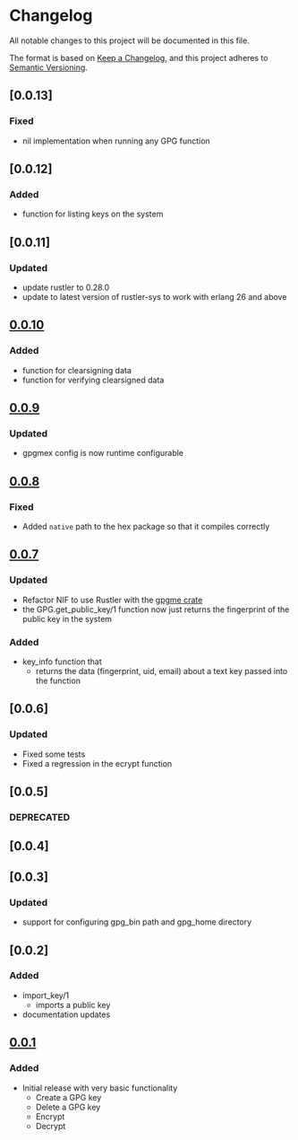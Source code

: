 # Changelog
All notable changes to this project will be documented in this file.

The format is based on [Keep a Changelog](https://keepachangelog.com/en/1.0.0/),
and this project adheres to [Semantic Versioning](https://semver.org/spec/v2.0.0.html).
## [0.0.13]
### Fixed
  - nil implementation when running any GPG function

## [0.0.12]
### Added
  - function for listing keys on the system

## [0.0.11]
### Updated
  - update rustler to 0.28.0
  - update to latest version of rustler-sys to work with erlang 26 and above

## [0.0.10]
### Added
  - function for clearsigning data
  - function for verifying clearsigned data

## [0.0.9]
### Updated
  - gpgmex config is now runtime configurable

## [0.0.8]
### Fixed
  - Added `native` path to the hex package so that it compiles correctly

## [0.0.7]
### Updated
  - Refactor NIF to use Rustler with the [gpgme crate](https://docs.rs/gpgme/latest/gpgme/index.html)
  - the GPG.get_public_key/1 function now just returns the fingerprint of the public key in the system

### Added
  - key_info function that
    - returns the data (fingerprint, uid, email) about a text key passed into the function

## [0.0.6]
### Updated
  - Fixed some tests
  - Fixed a regression in the ecrypt function

## [0.0.5]
### DEPRECATED

## [0.0.4]

## [0.0.3]
### Updated
  - support for configuring gpg_bin path and gpg_home directory 

## [0.0.2]
### Added
  - import_key/1
    - imports a public key
  - documentation updates

## [0.0.1]
### Added
  - Initial release with very basic functionality
    - Create a GPG key
    - Delete a GPG key
    - Encrypt
    - Decrypt

[Unreleased]: https://github.com/silbermm/gpgmex/compare/v0.0.10...HEAD
[0.0.10]: https://github.com/silbermm/gpgmex/releases/tag/v0.0.10
[0.0.9]: https://github.com/silbermm/gpgmex/releases/tag/v0.0.9
[0.0.8]: https://github.com/silbermm/gpgmex/releases/tag/v0.0.8
[0.0.7]: https://github.com/silbermm/gpgmex/releases/tag/v0.0.7
[0.0.1]: https://github.com/silbermm/gpgmex/releases/tag/v0.0.1
